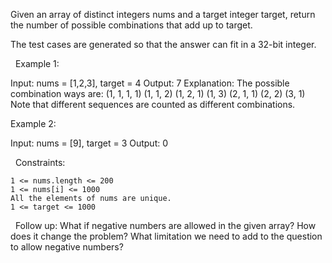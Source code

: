 Given an array of distinct integers nums and a target integer target, return the number of possible combinations that add up to target.

The test cases are generated so that the answer can fit in a 32-bit integer.

 
Example 1:

Input: nums = [1,2,3], target = 4
Output: 7
Explanation:
The possible combination ways are:
(1, 1, 1, 1)
(1, 1, 2)
(1, 2, 1)
(1, 3)
(2, 1, 1)
(2, 2)
(3, 1)
Note that different sequences are counted as different combinations.


Example 2:

Input: nums = [9], target = 3
Output: 0


 
Constraints:


	1 <= nums.length <= 200
	1 <= nums[i] <= 1000
	All the elements of nums are unique.
	1 <= target <= 1000


 
Follow up: What if negative numbers are allowed in the given array? How does it change the problem? What limitation we need to add to the question to allow negative numbers?
